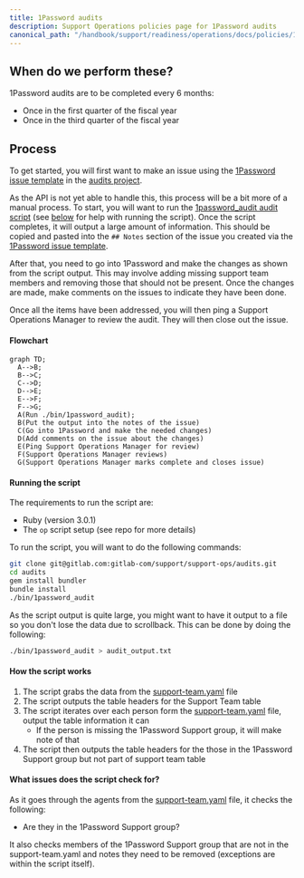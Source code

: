 ```yaml
---
title: 1Password audits
description: Support Operations policies page for 1Password audits
canonical_path: "/handbook/support/readiness/operations/docs/policies/1password_audit"
---
```


## When do we perform these?


1Password audits are to be completed every 6 months:

- Once in the first quarter of the fiscal year
- Once in the third quarter of the fiscal year

## Process

To get started, you will first want to make an issue using the
[1Password issue template](https://gitlab.com/gitlab-com/support/support-ops/support-ops-tools/audits/-/issues/new?issuable_template=1Password)
in the
[audits project](https://gitlab.com/gitlab-com/support/support-ops/support-ops-tools/audits).

As the API is not yet able to handle this, this process will be a bit more of a
manual process. To start, you will want to run the
[1password_audit audit script](https://gitlab.com/gitlab-com/support/support-ops/support-ops-tools/audits/-/blob/master/bin/1password_audit)
(see [below](#running-the-script) for help with running the script). Once the
script completes, it will output a large amount of information. This should be
copied and pasted into the `## Notes` section of the issue you created via the
[1Password issue template](https://gitlab.com/gitlab-com/support/support-ops/support-ops-tools/audits/-/issues/new?issuable_template=1Password).

After that, you need to go into 1Password and make the changes as shown from
the script output. This may involve adding missing support team members and
removing those that should not be present. Once the changes are made, make
comments on the issues to indicate they have been done.

Once all the items have been addressed, you will then ping a Support Operations
Manager to review the audit. They will then close out the issue.

#### Flowchart

```mermaid
graph TD;
  A-->B;
  B-->C;
  C-->D;
  D-->E;
  E-->F;
  F-->G;
  A(Run ./bin/1password_audit);
  B(Put the output into the notes of the issue)
  C(Go into 1Password and make the needed changes)
  D(Add comments on the issue about the changes)
  E(Ping Support Operations Manager for review)
  F(Support Operations Manager reviews)
  G(Support Operations Manager marks complete and closes issue)
```

#### Running the script

The requirements to run the script are:

- Ruby (version 3.0.1)
- The `op` script setup (see repo for more details)

To run the script, you will want to do the following commands:

```bash
git clone git@gitlab.com:gitlab-com/support/support-ops/audits.git
cd audits
gem install bundler
bundle install
./bin/1password_audit
```

As the script output is quite large, you might want to have it output to a file
so you don't lose the data due to scrollback. This can be done by doing the
following:

```bash
./bin/1password_audit > audit_output.txt
```

#### How the script works

1. The script grabs the data from the
   [support-team.yaml](https://gitlab.com/gitlab-com/support/team/-/blob/master/data/support-team.yaml)
   file
1. The script outputs the table headers for the Support Team table
1. The script iterates over each person form the
   [support-team.yaml](https://gitlab.com/gitlab-com/support/team/-/blob/master/data/support-team.yaml)
   file, output the table information it can
   - If the person is missing the 1Password Support group, it will make note of that
1. The script then outputs the table headers for the those in the 1Password
   Support group but not part of support team table

#### What issues does the script check for?

As it goes through the agents from the
[support-team.yaml](https://gitlab.com/gitlab-com/support/team/-/blob/master/data/support-team.yaml)
file, it checks the following:

- Are they in the 1Password Support group?

It also checks members of the 1Password Support group that are not in the
support-team.yaml and notes they need to be removed (exceptions are within the
script itself).
